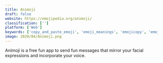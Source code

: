 ```yaml
---
title: Animoji
draft: false 
website: https://emojipedia.org/animoji/
classification: ['']
platform: ['Web']
keywords: ['copy_and_paste_emoji', 'emoji_meanings', 'emojicopy', 'emojiguide.org', 'emojiface', 'emojipedia', 'emoticon', 'genies', 'guess_the_emoji', 'hot_emoji', 'makeavatar.ai', 'ochat', 'rawr_messenger', 'robohash', 'rocket', 'copychars.us', 'i2symbol', 'mai_social_avatars']
image: 2020/04/Animoji.png
---
```

Animoji is a free fun app to send fun messages that mirror your facial expressions and incorporate your voice.